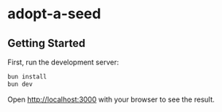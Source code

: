 # adopt-a-seed

## Getting Started

First, run the development server:

```bash
bun install
bun dev
```

Open [http://localhost:3000](http://localhost:3000) with your browser to see the result.
